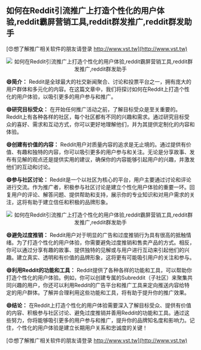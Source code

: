 ## **如何在Reddit引流推广上打造个性化的用户体验,reddit霸屏营销工具,reddit群发推广,reddit群发助手**

[😍想了解推广相关软件的朋友请登录 http://www.vst.tw](http://www.vst.tw)

 <center><img src="https://vst.tw/MP4/tuiguang/png/0.png" alt="如何在Reddit引流推广上打造个性化的用户体验,reddit霸屏营销工具,reddit群发推广,reddit群发助手"></center>

**😄简介：**
Reddit是全球最大的社交新闻聚合、讨论和投票平台之一，拥有庞大的用户群体和多元化的内容。在这篇文章中，我们将探讨如何在Reddit上打造个性化的用户体验，以吸引更多的用户参与和推广。

**😄研究目标受众：**
在开始任何推广活动之前，了解目标受众是至关重要的。Reddit上有各种各样的社区，每个社区都有不同的兴趣和需求。通过研究目标受众的喜好、需求和互动方式，你可以更好地理解他们，并为其提供定制化的内容和体验。

**😄创建有价值的内容：**
Reddit用户对质量内容的追求是无止境的。通过提供有价值、有趣和独特的内容，你可以吸引更多的用户参与和关注。无论是分享故事、发布有见解的观点还是提供实用的建议，确保你的内容能够引起用户的兴趣，并激发他们的互动和讨论。

**😄参与社区讨论：**
Reddit是一个以社区为核心的平台，用户主要通过讨论和评论进行交流。作为推广者，积极参与社区讨论是建立个性化用户体验的重要一环。回复用户的评论、解答问题、提供帮助和支持，展示你的专业知识和对用户需求的关注，这将有助于建立信任和积极的品牌形象。

 <center><img src="https://vst.tw/MP4/tuiguang/png/4.png" alt="如何在Reddit引流推广上打造个性化的用户体验,reddit霸屏营销工具,reddit群发推广,reddit群发助手"></center>

**😄避免过度推销：**
Reddit用户对于明显的广告和过度推销行为具有很高的抵触情绪。为了打造个性化的用户体验，你需要避免过度推销和售卖产品的方式。相反，你可以通过分享有趣的故事、提供独特的见解或与用户进行互动来引起他们的兴趣。建立真实、透明和有价值的品牌形象，这将更有可能吸引用户的关注和参与。

**😄利用Reddit的功能和工具：**
Reddit提供了各种各样的功能和工具，可以帮助你打造个性化的用户体验。例如，你可以创建专属的Subreddit（子社区）来聚集共同兴趣的用户，你还可以利用Reddit的广告平台和推广工具来定向推送内容给特定的用户群体。了解并合理利用这些功能和工具，将有助于提升你的推广效果。

**😄结论：**
在Reddit上打造个性化的用户体验需要深入了解目标受众、提供有价值的内容、积极参与社区讨论、避免过度推销并善用Reddit的功能和工具。通过这些努力，你将能够吸引更多的用户参与和推广，提升你的品牌知名度和影响力。记住，个性化的用户体验是建立长期用户关系和忠诚度的关键！

[😍想了解推广相关软件的朋友请登录 http://www.vst.tw](http://www.vst.tw)




